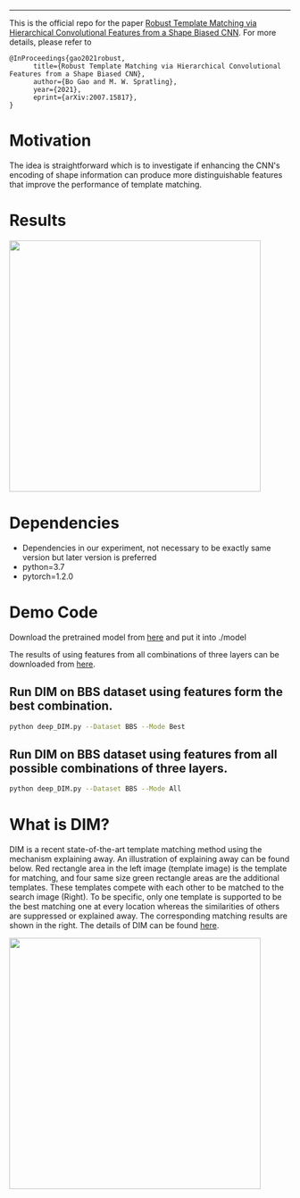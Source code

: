 ***
This is the official repo for the paper [Robust Template Matching via Hierarchical Convolutional Features from a Shape Biased CNN](https://arxiv.org/abs/2007.15817). For more details, please refer to 

```
@InProceedings{gao2021robust,
      title={Robust Template Matching via Hierarchical Convolutional Features from a Shape Biased CNN}, 
      author={Bo Gao and M. W. Spratling},
      year={2021},
      eprint={arXiv:2007.15817},
}
```
# Motivation
The idea is straightforward which is to investigate if enhancing the CNN's encoding of shape information can produce more distinguishable features that improve the performance of template matching. 
# Results 
<img src="https://raw.githubusercontent.com/iminfine/Deep-DIM/master/figure/results.PNG" width="450"/> 

# Dependencies
- Dependencies in our experiment, not necessary to be exactly same version but later version is preferred
- python=3.7
- pytorch=1.2.0
# Demo Code
Download the pretrained model from [here](https://drive.google.com/file/d/1bx2oDhnD9gUA5jhzgGXRmynhh4XPyBGV/view?usp=sharing) and put it into ./model 

The results of using features from all combinations of three layers can be downloaded from [here](https://drive.google.com/file/d/1b4O1At_q7Q-Ib6drlLFEcv5iSY4O4uBx/view?usp=sharing).
## Run DIM on BBS dataset using features form the best combination.
```bash
python deep_DIM.py --Dataset BBS --Mode Best 
```
## Run DIM on BBS dataset using features from all possible combinations of three layers.
```bash
python deep_DIM.py --Dataset BBS --Mode All 
```

# What is DIM?
DIM is a recent state-of-the-art template matching method using the mechanism explaining away. An illustration of explaining away can be found below. Red rectangle area in the left image (template image) is the template for matching, and four same size green rectangle areas are the additional templates. These templates compete with each other to be matched to the search image (Right). To be specific, only one template is supported to be the best matching one at every location whereas the similarities of others are suppressed or explained away. The corresponding matching results are shown in the right. The details of DIM can be found [here](https://nms.kcl.ac.uk/michael.spratling/Doc/dim_patchmatching.pdf).

<img src="https://raw.githubusercontent.com/iminfine/Deep-DIM/master/figure/DIM.png" width="450"/> 
